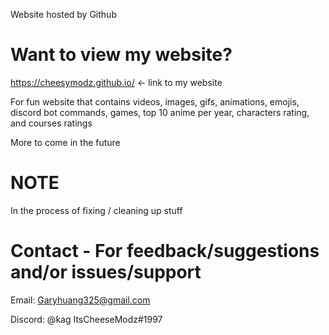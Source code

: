 Website hosted by Github

# Want to view my website?
https://cheesymodz.github.io/ <- link to my website

For fun website that contains videos, images, gifs, animations, emojis, discord bot commands, games, top 10 anime per year, characters rating, and courses ratings

More to come in the future

# NOTE
In the process of fixing / cleaning up stuff

# Contact - For feedback/suggestions and/or issues/support
Email: Garyhuang325@gmail.com

Discord: @ƙag ItsCheeseModz#1997
